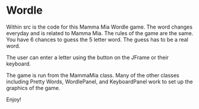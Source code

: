 # Wordle

Within src is the code for this Mamma Mia Wordle game. The word changes everyday and is related to Mamma Mia. The rules of the game are the same. You have 6 chances to 
guess the 5 letter word. The guess has to be a real word.

The user can enter a letter using the button on the JFrame or their keyboard.

The game is run from the MammaMia class. Many of the other classes including Pretty Words, WordlePanel, and KeyboardPanel work to set up the graphics of the game.

Enjoy!
